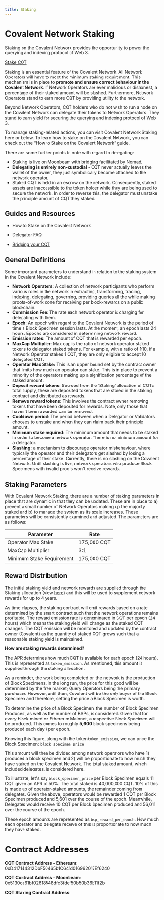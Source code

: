```yaml
---
title: Staking
---
```


# Covalent Network Staking

Staking on the Covalent Network provides the opportunity to power the querying and indexing protocol of Web 3.

<a class="text-white tracking-wide text-lg font-light md:text-sm covalent-button-pink lg:px-4 lg:pb-2 lg:pt-2 md:px-4 md:pb-2 md:pt-2"
href="https://cqtscan.com/#/">Stake CQT</a>

Staking is an essential feature of the Covalent Network. All Network Operators will have to meet the minimum staking requirement. This mechanism is in place to **promote and ensure correct behaviour in the Covalent Network**. If Network Operators are ever malicious or dishonest, a percentage of their staked amount will be slashed. Furthermore, Network Operators stand to earn more CQT by providing utility to the network.

Beyond Network Operators, CQT holders who do not wish to run a node on the Covalent Network can delegate their tokens to Network Operators. They stand to earn yield for securing the querying and indexing protocol of Web 3.

To manage staking-related actions, you can visit Covalent Network Staking here or below. To learn how to stake on the Covalent Network, you can check out the “How to Stake on the Covalent Network” guide.

There are some further points to note with regard to delegating:

- Staking is live on Moonbeam with bridging facilitated by Nomad.
- **Delegating is entirely non-custodial** - CQT never actually leaves the wallet of the owner, they just symbolically become attached to the network operator.
- Staked CQT is held in an escrow on the network. Consequently, staked assets are inaccessible to the token holder while they are being used to secure the network. In order to reverse this, the delegator must unstake the principle amount of CQT they staked.


## Guides and Resources

- How to Stake on the Covalent Network

- Delegator FAQ

- [Bridging your CQT](https://www.covalenthq.com/docs/network/covalent-query-token/bridge/)

## General Definitions

Some important parameters to understand in relation to the staking system in the Covalent Network include:

- **Network** **Operators**: A collection of network participants who perform various roles in the network in extracting, transforming, tracing, indexing, delegating, governing, providing queries all the while making proofs-of-work done for receiving per block-rewards on a public blockchain.
- **Commission Fee**: The rate each network operator is charging for delegating with them.
- **Epoch**: An epoch with regard to the Covalent Network is the period of time a Block Specimen session lasts. At the moment, an epoch lasts 24 hours. Epochs are considered in determining network reward.
- **Emission rates**: The amount of CQT that is rewarded per epoch.
- **MaxCap Multiplier**: Max cap is the ratio of network operator staked tokens to delegator staked tokens. For example, with a ratio of 1:10, if a Network Operator stakes 1 CQT, they are only eligible to accept 10 delegated CQT.
- **Operator Max Stake:** This is an upper bound set by the contract owner that limits how much an operator can stake. This is in place to prevent a minority of the operators making up a signification percentage of the staked amount.
- **Deposit reward tokens**: Sourced from the ‘Staking’ allocation of CQTs total supply, these are deposited tokens that are stored in the staking contract and distributed as rewards.
- **Remove reward tokens**: This involves the contract owner removing tokens that have been deposited for rewards. Note, only those that haven't been awarded can be removed.
- **Cooldown period**: The period between when a Delegator or Validators chooses to unstake  and when they can claim back their principle amount.
- **Minimum stake required**: The minimum amount that needs to be staked in order to become a network operator. There is no minimum amount for a delegator.
- **Slashing:** a mechanism to discourage operator misbehaviour, where typically the operator and their delegators get slashed by losing a percentage of their stake. Currently, there is no slashing on the Covalent Network. Until slashing is live, network operators who produce Block Specimens with invalid proofs won't receive rewards.

## Staking Parameters

With Covalent Network Staking, there are a number of staking parameters in place that are dynamic in that they can be updated. These are in place to a) prevent a small number of Network Operators making up the majority staked and b) to manage the system as its scale increases. These parameters will be consistently examined and adjusted. The parameters are as follows:

|Parameter|Rate|
|---|---|
|Operator Max Stake|175,000 CQT|
|MaxCap Multiplier|3:1|
|Minimum Stake Requirement|175,000 CQT|

## Reward Distribution

The initial staking yield and network rewards are supplied through the Staking allocation (view [here](https://www.covalenthq.com/token/)) and this will be used to supplement network rewards for up to 4 years.

As time elapses, the staking contract will emit rewards based on a rate determined by the smart contract such that the network operations remains profitable. The reward emission rate is denominated in CQT per epoch (24 hours) which means the staking yield will change as the staked CQT changes. The CQT emission will be monitored and updated by the contract owner (Covalent) as the quantity of staked CQT grows such that a reasonable staking yield is maintained.

**How are staking rewards determined?**

The APR determines how much CQT is available for each epoch (24 hours). This is represented as `token_emission`. As mentioned, this amount is supplied through the staking allocation.

As a reminder, the work being completed on the network is the production of Block Specimens. In the long run, the price for this good will be determined by the free market; Query Operators being the primary purchaser. However, until then, Covalent will be the only buyer of the Block Specimen and therefore, setting the price a Block Specimen is worth.

To determine the price of a Block Specimen, the number of Block Specimen Produced, as well as the number of BSPs, is considered. Given that for every block mined on Ethereum Mainnet, a respective Block Specimen will be produced. This comes to roughly **5,600** block specimens being produced each day / per epoch.   

Knowing this figure, along with the token`token_emission`, we can price the Block Specimen; `block_specimen_price`

This amount will then be divided among network operators who have 1) produced a block specimen and 2) will be proportionate to how much they have staked on the Covalent Network. The total staked amount, which included delegates, is considered here.    

To illustrate, let's say `block_specimen_price` per Block Specimen equals 11 CQT given an APR of 50%. The total staked is 40,000,000 CQT. 10% of this is made up of operator-staked amounts, the remainder coming from delegates. Given the above, operators would be rewarded 1 CQT per Block Specimen produced and 5,601 over the course of the epoch. Meanwhile, Delegates would receive 10 CQT per Block Specimen produced and 56,011 over the course of the epoch.

These epoch amounts are represented as `bsp_reward_per_epoch`. How much each operator and delegate receive of this is proportionate to how much they have staked.

# Contract Addresses

**CQT Contract Address - Ethereum**: 0xD417144312DbF50465b1C641d016962017Ef6240

**CQT Contract Address - Moonbeam**: 0x5130ca61bf02618548dfc3fdef50b50b36b11f2b

**CQT Staking Contract Address**:
